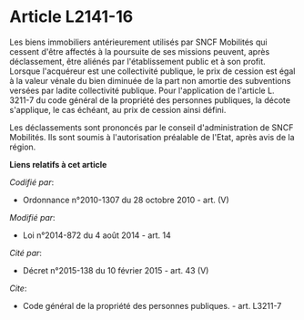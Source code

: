 # Article L2141-16

Les biens immobiliers antérieurement utilisés par SNCF Mobilités qui cessent d'être affectés à la poursuite de ses missions
peuvent, après déclassement, être aliénés par l'établissement public et à son profit. Lorsque l'acquéreur est une
collectivité publique, le prix de cession est égal à la valeur vénale du bien diminuée de la part non amortie des subventions
versées par ladite collectivité publique. Pour l'application de l'article L. 3211-7 du code général de la propriété des
personnes publiques, la décote s'applique, le cas échéant, au prix de cession ainsi défini.

Les déclassements sont prononcés par le conseil d'administration de SNCF Mobilités. Ils sont soumis à l'autorisation
préalable de l'Etat, après avis de la région.

**Liens relatifs à cet article**

_Codifié par_:

  - Ordonnance n°2010-1307 du 28 octobre 2010 - art. (V)

_Modifié par_:

  - Loi n°2014-872 du 4 août 2014 - art. 14

_Cité par_:

  - Décret n°2015-138 du 10 février 2015 - art. 43 (V)

_Cite_:

  - Code général de la propriété des personnes publiques. - art. L3211-7
